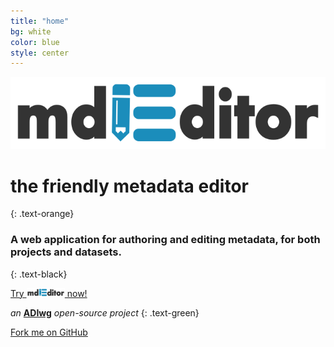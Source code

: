 ```yaml
---
title: "home"
bg: white
color: blue
style: center
---
```


![Logo](img/mdEditor_logo.png)

# the friendly metadata editor
{: .text-orange}

### A web application for authoring and editing metadata, for both projects and datasets.
{: .text-black}

  <a href="https://go.mdeditor.org" class="press press-green press-round press-xl text-white">Try <img src="img/mdEditor_logo.png" alt="Logo" class="fa-lg" style="max-height:1em;line-height:1em;"/> now! <span class="fa fa-play-circle fa-lg" style="line-height:1em;"></span></a>

*an* **[ADIwg](https://www.adiwg.org)** *open-source project*
{: .text-green}

<span id="forkongithub">
  <a href="{{ site.source_link }}" class="bg-green">
    Fork me on GitHub
  </a>
</span>
